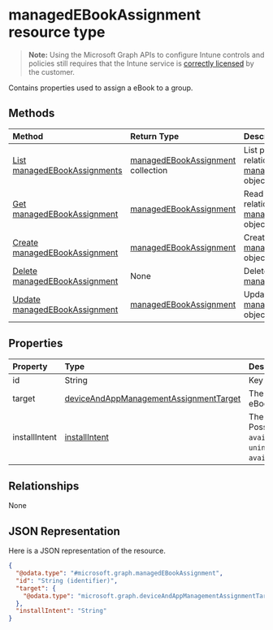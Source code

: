 # managedEBookAssignment resource type

> **Note:** Using the Microsoft Graph APIs to configure Intune controls and policies still requires that the Intune service is [correctly licensed](https://go.microsoft.com/fwlink/?linkid=839381) by the customer.

Contains properties used to assign a eBook to a group.
## Methods
|Method|Return Type|Description|
|:---|:---|:---|
|[List managedEBookAssignments](../api/intune_books_managedebookassignment_list.md)|[managedEBookAssignment](../resources/intune_books_managedebookassignment.md) collection|List properties and relationships of the [managedEBookAssignment](../resources/intune_books_managedebookassignment.md) objects.|
|[Get managedEBookAssignment](../api/intune_books_managedebookassignment_get.md)|[managedEBookAssignment](../resources/intune_books_managedebookassignment.md)|Read properties and relationships of the [managedEBookAssignment](../resources/intune_books_managedebookassignment.md) object.|
|[Create managedEBookAssignment](../api/intune_books_managedebookassignment_create.md)|[managedEBookAssignment](../resources/intune_books_managedebookassignment.md)|Create a new [managedEBookAssignment](../resources/intune_books_managedebookassignment.md) object.|
|[Delete managedEBookAssignment](../api/intune_books_managedebookassignment_delete.md)|None|Deletes a [managedEBookAssignment](../resources/intune_books_managedebookassignment.md).|
|[Update managedEBookAssignment](../api/intune_books_managedebookassignment_update.md)|[managedEBookAssignment](../resources/intune_books_managedebookassignment.md)|Update the properties of a [managedEBookAssignment](../resources/intune_books_managedebookassignment.md) object.|

## Properties
|Property|Type|Description|
|:---|:---|:---|
|id|String|Key of the entity.|
|target|[deviceAndAppManagementAssignmentTarget](../resources/intune_shared_deviceandappmanagementassignmenttarget.md)|The assignment target for eBook.|
|installIntent|[installIntent](../resources/intune_books_installintent.md)|The install intent for eBook. Possible values are: `available`, `required`, `uninstall`, `availableWithoutEnrollment`.|

## Relationships
None
## JSON Representation
Here is a JSON representation of the resource.
<!--{
  "blockType": "resource",
  "keyProperty": "id",
  "baseType": "microsoft.graph.entity",
  "@odata.type": "microsoft.graph.managedEBookAssignment"
}-->
``` json
{
  "@odata.type": "#microsoft.graph.managedEBookAssignment",
  "id": "String (identifier)",
  "target": {
    "@odata.type": "microsoft.graph.deviceAndAppManagementAssignmentTarget"
  },
  "installIntent": "String"
}
```



